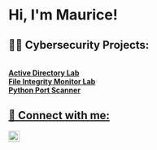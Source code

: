<h1>Hi, I'm Maurice! 

<h2>👨‍💻 Cybersecurity Projects:</h2>
<b><br/><a href="https://github.com/FergusonM28/ActiveDirectoryLab">Active Directory Lab</a>
<b><br/><a href="https://github.com/FergusonM28/FileIntegrityMonitor">File Integrity Monitor Lab</a>
<b><br/><a href="https://github.com/FergusonM28/PythonPortScanner"> Python Port Scanner
  

<h2> 🤳 Connect with me:</h2>

[<img align="left" alt="JoshMadakor | LinkedIn" width="22px" src="https://cdn.jsdelivr.net/npm/simple-icons@v3/icons/linkedin.svg" />][linkedin]


[linkedin]: https://www.linkedin.com/in/maurice-ferguson-797050b7/

<!--
FergusonM28/FergusonM28 is a ✨ special ✨ repository because its `README.md` (this file) appears on your GitHub profile.

Here are some ideas to get you started:

- 🔭 I’m currently working on ...
- 🌱 I’m currently learning ...
- 👯 I’m looking to collaborate on ...
- 🤔 I’m looking for help with ...
- 💬 Ask me about ...
- 📫 How to reach me: ...
- 😄 Pronouns: ...
- ⚡ Fun fact: ...
-->
